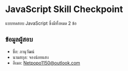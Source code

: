 # JavaScript Skill Checkpoint

แบบทดสอบ JavaScript ซึ่งมีทั้งหมด 2 ข้อ

## ข้อมูลผู้สอบ
- ชื่อ: ภานุวัฒน์ 
- นามสกุล: จองน้อยแสง
- อีเมล: Netpopo1150@outlook.com
